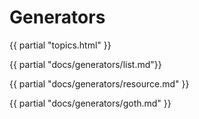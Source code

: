 # Generators

{{ partial "topics.html" }}

{{ partial "docs/generators/list.md"}}

{{ partial "docs/generators/resource.md" }}

{{ partial "docs/generators/goth.md" }}

